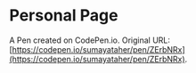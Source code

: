 # Personal Page

A Pen created on CodePen.io. Original URL: [https://codepen.io/sumayataher/pen/ZErbNRx](https://codepen.io/sumayataher/pen/ZErbNRx).

